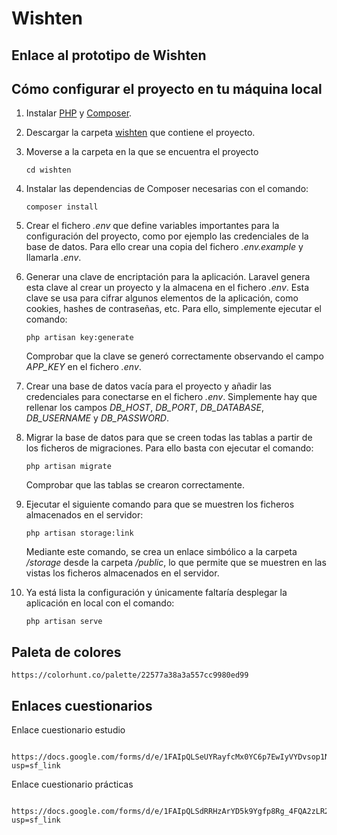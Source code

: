 # Wishten
## Enlace al prototipo de Wishten


## Cómo configurar el proyecto en tu máquina local
1. Instalar [PHP](https://www.php.net/manual/es/install.php) y [Composer](https://getcomposer.org/doc/00-intro.md).
2. Descargar la carpeta [wishten](/wishten/) que contiene el proyecto.
3. Moverse a la carpeta en la que se encuentra el proyecto
     ```
    cd wishten
    ```
4. Instalar las dependencias de Composer necesarias con el comando:
    ```
    composer install
    ```
5. Crear el fichero *.env* que define variables importantes para la configuración del proyecto, como por ejemplo las credenciales de la base de datos. Para ello crear una copia del fichero *.env.example* y llamarla *.env*.

6. Generar una clave de encriptación para la aplicación. Laravel genera esta clave al crear un proyecto y la almacena en el fichero *.env*. Esta clave se usa para cifrar algunos elementos de la aplicación, como cookies, hashes de contraseñas, etc. Para ello, simplemente ejecutar el comando:
    ```
    php artisan key:generate
    ```
    Comprobar que la clave se generó correctamente observando el campo *APP_KEY* en el fichero *.env*.

7. Crear una base de datos vacía para el proyecto y añadir las credenciales para conectarse en el fichero *.env*. Simplemente hay que rellenar los campos *DB_HOST*, *DB_PORT*, *DB_DATABASE*, *DB_USERNAME* y *DB_PASSWORD*.

8. Migrar la base de datos para que se creen todas las tablas a partir de los ficheros de migraciones. Para ello basta con ejecutar el comando:
    ```
    php artisan migrate
    ```
    Comprobar que las tablas se crearon correctamente.

9. Ejecutar el siguiente comando para que se muestren los ficheros almacenados en el servidor:
    ```
    php artisan storage:link
    ```
    Mediante este comando, se crea un enlace simbólico a la carpeta */storage* desde la carpeta */public*, lo que permite que se muestren en las vistas los ficheros almacenados en el servidor.

10. Ya está lista la configuración y únicamente faltaría desplegar la aplicación en local con el comando:
    ```
    php artisan serve
    ```
    
## Paleta de colores
    
    https://colorhunt.co/palette/22577a38a3a557cc9980ed99
    
## Enlaces cuestionarios 
Enlace cuestionario estudio

     https://docs.google.com/forms/d/e/1FAIpQLSeUYRayfcMx0YC6p7EwIyVYDvsop1NOFOUQdvF4d3K5PYxb_w/viewform?usp=sf_link
     
Enlace cuestionario prácticas
     
     https://docs.google.com/forms/d/e/1FAIpQLSdRRHzArYD5k9Ygfp8Rg_4FQA2zLR29zEquk5tmyKqJZtmk0w/viewform?usp=sf_link

     

    
